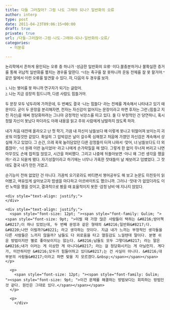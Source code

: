 ```yaml
---
title: 다들 그러잖아? 그럼 나도 그래야 되나? 일반화의 오류
author: interp
type: post
date: 2011-04-23T09:06:15+00:00
draft: true
private: true
url: /다들-그러잖아-그럼-나도-그래야-되나-일반화의-오류/
categories:
  - 미분류

---
```

<div style="text-align: justify;">
  <span style="font-size: 12pt; "><span style="font-family: Gulim; "><span style="font-size: 9pt; ">논리학에서 흔하게 용인되는 오류 중 하나가 &#8216;성급한 일반화의 오류&#8217; 이다.불충분하거나 불확실한 증거를 통해 귀납적 일반화를 펼치는 경우를 말한다. &#8220;너는 축구를 잘 못하니까 운동 전체를 잘 못 할거야.&#8221; 같은 말에서 이런 오류를 발견할 수 있다. 자, 다음의 두 경우를 보자.</span></span></span></p> 
  
  <p>
    <span style="font-size: 12pt; "><span style="font-family: Gulim; "><span style="font-size: 9pt; ">1. 나는 영어를 못 하니까 연구자가 되기는 글렀어.</span></span></span><br /> <span style="font-size: 12pt; "><span style="font-family: Gulim; "><span style="font-size: 9pt; ">2. 나는 지금 굉장히 힘드니까, 다른 사람도 힘들거야.</span></span></span>
  </p>
  
  <p>
    <span style="font-size: 12pt; "><span style="font-family: Gulim; "><span style="font-size: 9pt; ">두 문장 모두 넋두리에 가까운데, 두 번째도 결국 &#8216;나는 힘들다&#8217; 라는 전제를 계속해서 나타내고 있기 때문이다. 굳이 두 문장을 분리해자면, 전자는 자신감이 없어지는 문장이라고 하면 후자는 그런 (힘들고 지친 자신)을 애써 정당화하려는 그나마 긍정적인 뉘앙스를 띠고 있다. 둘 다 부정적인 건 당연하니, 혹시 정말 자신이 못났다 하더라도 아래 내용을 읽고 주위 사람에게 남발하지 않도록 하자.</span></span></span>
  </p>
  
  <p>
    <span style="font-size: 12pt; "><span style="font-family: Gulim; "><span style="font-size: 9pt; ">내가 처음 대전에 올라오고 난 첫 학기, 가끔 내 자신이 남들보다 왜 이렇게 못나고 뒤떨어져 보이는지 괴로워 미칠것만 같았다. 확실히 그 압박감은 날이 갈수록 심해졌고 처음에 가졌던 자신감은 계속해서 상실해 가고 있었다. 그 순간, 으레 꾹꾹 눌러담았던 다른 감정들이 터져 나와서 &#8216;맞어, 너 남들보다도 더 외롭잖아&#8217;, &#8216;너 원래 이런 놈이었어&#8217; 라고 나에게 손가락질을 해 댔다. 그렇게 한 없이 무너져 버리고 나면 아무것도 손에 잡히질 않았고, 시간을 허비했다. 그리고 나중에 뒤돌아보면 &#8216;아니 왜 그런 생각을 했을까?&#8217; 라고 되묻게 됐다. 자기성찰이라고 하기에는 너무나 가혹한 잣대들이 날 재보려고 덤볐었다. 그 잣대도 결국 내가 만든 거였고.&nbsp;</span></span></span>
  </p>
  
  <p>
    <span style="font-size: 12pt; "><span style="font-family: Gulim; "><span style="font-size: 9pt; ">순기능이 전혀 없었던 건 아니다. 가끔씩 오기로라도 버티면서 영어공부도 해 보고 논문도 미친듯이 읽어봤고, 여유있게 살아보고자 밤샘을 마다하고 아르바이트도 했으니까. 그러나 &#8216;잣대&#8217;가 없었더라도 이런 노력을 했을 것이고, 결과적으로 봤을 때 효율적이지 못한 &#8216;감정 낭비&#8217;에 지나지 않았다.</span></span></span></div> 
    
    <div style="text-align: justify;">
    </div>
    
    <div style="text-align: justify;">
      <span style="font-size: 12pt; "><span style="font-family: Gulim; "><span style="font-size: 9pt; ">이럴 때 가장 많은 사람들이 택하는 &#8216;방어책&#8217;이 하나 있었는데, 두 번째 문장과 같은 형태의 &#8216;일반화&#8217;다. &#8220;나만 이럴까?&#8221; 라고 생각하는 것이다. 지금 내가 느끼는 부정적인 생각들을 다른 사람들은 느끼지 않을까? 남들도 다 외로움을 타고 열등감도 느낄텐데 말이다. 분명 쉬운 방법이지만 별로 좋아보이지는 않는다. &#8216;남들도 모두 그렇다&#8217; 라는 말은 &#8216;내가 이러는 게 이상한 게 아니다&#8217; 라는 걸 정당화시키는 게 아닐런지. 게다가, 미안하지만 &#8216;모두가 힘들어하고 있다&#8217;는 건 사실이 아니다. &#8216;대부분의 사람들&#8217;이라고 하면 맞을 지 모르겠다.&nbsp;</span></span></span></p> 
      
      <p>
        <span style="font-size: 12pt; "><span style="font-family: Gulim; "><span style="font-size: 9pt; ">이건 문제를 해결하는 방법보다는 회피하는 방법인 것 같다. 원인은 그대로 있다.</span></span></span>
      </p>
      
      <p>
        </div>